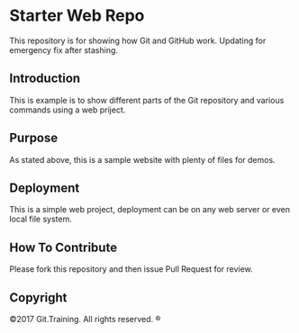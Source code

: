 # Starter Web Repo

This repository is for showing how Git and GitHub work.
Updating for emergency fix after stashing.

## Introduction

This is example is to show different parts of the Git
repository and various commands using a web priject.

## Purpose

As stated above, this is a sample website with plenty of files for demos.

## Deployment

This is a simple web project, deployment can be on any web server or
even local file system.

## How To Contribute

Please fork this repository and then issue Pull Request for review.

## Copyright

©2017 Git.Training. All rights reserved. ®